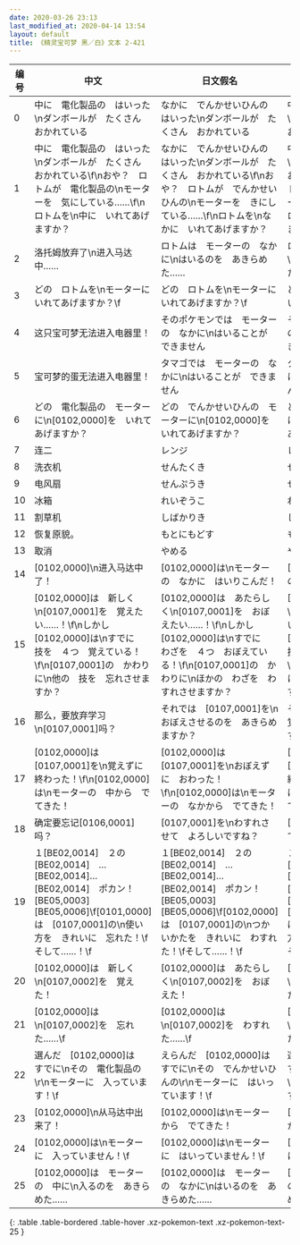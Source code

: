 ```yaml
---
date: 2020-03-26 23:13
last_modified_at: 2020-04-14 13:54
layout: default
title: 《精灵宝可梦 黑／白》文本 2-421
---
```

| 编号 | 中文 | 日文假名 | 日文汉字 |
| ---- | ---- | ---- | --- |
| 0 | 中に　電化製品の　はいった\nダンボールが　たくさん　おかれている | なかに　でんかせいひんの　はいった\nダンボールが　たくさん　おかれている | 中に　電化製品の　はいった\nダンボールが　たくさん　おかれている |
| 1 | 中に　電化製品の　はいった\nダンボールが　たくさん　おかれている\f\nおや？　ロトムが　電化製品の\nモーターを　気にしている……\f\nロトムを\n中に　いれてあげますか？ | なかに　でんかせいひんの　はいった\nダンボールが　たくさん　おかれている\f\nおや？　ロトムが　でんかせいひんの\nモーターを　きにしている……\f\nロトムを\nなかに　いれてあげますか？ | 中に　電化製品の　はいった\nダンボールが　たくさん　おかれている\f\nおや？　ロトムが　電化製品の\nモーターを　気にしている……\f\nロトムを\n中に　いれてあげますか？ |
| 2 | 洛托姆放弃了\n进入马达中…… | ロトムは　モーターの　なかに\nはいるのを　あきらめた…… | ロトムは　モーターの　中に\nはいるのを　あきらめた…… |
| 3 | どの　ロトムを\nモーターに　いれてあげますか？\f | どの　ロトムを\nモーターに　いれてあげますか？\f | どの　ロトムを\nモーターに　いれてあげますか？\f |
| 4 | 这只宝可梦无法进入电器里！ | そのポケモンでは　モーターの　なかに\nはいることが　できません | そのポケモンでは　モーターの　中に\nはいることが　できません |
| 5 | 宝可梦的蛋无法进入电器里！ | タマゴでは　モーターの　なかに\nはいることが　できません | タマゴでは　モーターの　中に\nはいることが　できません |
| 6 | どの　電化製品の　モーターに\n[0102,0000]を　いれてあげますか？ | どの　でんかせいひんの　モーターに\n[0102,0000]を　いれてあげますか？ | どの　電化製品の　モーターに\n[0102,0000]を　いれてあげますか？ |
| 7 | 连二 | レンジ | レンジ |
| 8 | 洗衣机 | せんたくき | せんたくき |
| 9 | 电风扇 | せんぷうき | せんぷうき |
| 10 | 冰箱 | れいぞうこ | れいぞうこ |
| 11 | 割草机 | しばかりき | しばかりき |
| 12 | 恢复原貌。 | もとにもどす | もとにもどす |
| 13 | 取消 | やめる | やめる |
| 14 | [0102,0000]\n进入马达中了！ | [0102,0000]は\nモーターの　なかに　はいりこんだ！ | [0102,0000]は\nモーターの　中に　はいりこんだ！ |
| 15 | [0102,0000]は　新しく\n[0107,0001]を　覚えたい……！\f\nしかし　[0102,0000]は\nすでに　技を　４つ　覚えている！\f\n[0107,0001]の　かわりに\n他の　技を　忘れさせますか？ | [0102,0000]は　あたらしく\n[0107,0001]を　おぼえたい……！\f\nしかし　[0102,0000]は\nすでに　わざを　４つ　おぼえている！\f\n[0107,0001]の　かわりに\nほかの　わざを　わすれさせますか？ | [0102,0000]は　新しく\n[0107,0001]を　覚えたい……！\f\nしかし　[0102,0000]は\nすでに　技を　４つ　覚えている！\f\n[0107,0001]の　かわりに\n他の　技を　忘れさせますか？ |
| 16 | 那么，要放弃学习\n[0107,0001]吗？ | それでは　[0107,0001]を\nおぼえさせるのを　あきらめますか？ | それでは　[0107,0001]を\n覚えさせるのを　あきらめますか？ |
| 17 | [0102,0000]は　[0107,0001]を\n覚えずに　終わった！\f\n[0102,0000]は\nモーターの　中から　でてきた！ | [0102,0000]は　[0107,0001]を\nおぼえずに　おわった！\f\n[0102,0000]は\nモーターの　なかから　でてきた！ | [0102,0000]は　[0107,0001]を\n覚えずに　終わった！\f\n[0102,0000]は\nモーターの　中から　でてきた！ |
| 18 | 确定要忘记[0106,0001]吗？ | [0107,0001]を\nわすれさせて　よろしいですね？ | [0107,0001]を\n忘れさせて　よろしいですね？ |
| 19 | １[BE02,0014]　２の[BE02,0014]　…[BE02,0014]…[BE02,0014]　ポカン！[BE05,0003][BE05,0006]\f[0101,0000]は　[0107,0001]の\n使い方を　きれいに　忘れた！\fそして……！\f | １[BE02,0014]　２の[BE02,0014]　…[BE02,0014]…[BE02,0014]　ポカン！[BE05,0003][BE05,0006]\f[0102,0000]は　[0107,0001]の\nつかいかたを　きれいに　わすれた！\fそして……！\f | １[BE02,0014]　２の[BE02,0014]　…[BE02,0014]…[BE02,0014]　ポカン！[BE05,0003][BE05,0006]\f[0101,0000]は　[0107,0001]の\n使い方を　きれいに　忘れた！\fそして……！\f |
| 20 | [0102,0000]は　新しく\n[0107,0002]を　覚えた！ | [0102,0000]は　あたらしく\n[0107,0002]を　おぼえた！ | [0102,0000]は　新しく\n[0107,0002]を　覚えた！ |
| 21 | [0102,0000]は\n[0107,0002]を　忘れた……\f | [0102,0000]は\n[0107,0002]を　わすれた……\f | [0102,0000]は\n[0107,0002]を　忘れた……\f |
| 22 | 選んだ　[0102,0000]は　すでに\nその　電化製品の\r\nモーターに　入っています！\f | えらんだ　[0102,0000]は　すでに\nその　でんかせいひんの\r\nモーターに　はいっています！\f | 選んだ　[0102,0000]は　すでに\nその　電化製品の\r\nモーターに　入っています！\f |
| 23 | [0102,0000]\n从马达中出来了！ | [0102,0000]は\nモーターから　でてきた！ | [0102,0000]は\nモーターから　でてきた！ |
| 24 | [0102,0000]は\nモーターに　入っていません！\f | [0102,0000]は\nモーターに　はいっていません！\f | [0102,0000]は\nモーターに　入っていません！\f |
| 25 | [0102,0000]は　モーターの　中に\n入るのを　あきらめた…… | [0102,0000]は　モーターの　なかに\nはいるのを　あきらめた…… | [0102,0000]は　モーターの　中に\n入るのを　あきらめた…… |
{: .table .table-bordered .table-hover .xz-pokemon-text .xz-pokemon-text-25 }